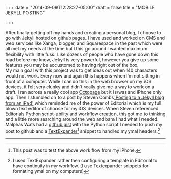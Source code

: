 +++
date = "2014-09-09T12:28:27-05:00"
draft = false
title = "MOBILE JEKYLL POSTING"

+++

After finally getting off my hands and creating a personal blog, I choose to go with Jekyll hosted on github pages.
I have used and worked on CMS and web services like Xanga, blogger, and Squarespace  in the past which were all met my needs at the time but I this go around I wanted maximum flexibility with little fuss. Like dozens of people who have gone down this road before me know, Jekyll is very powerful, however  you give up some features you may be accustomed to having right out of the box.
<br>
My main goal with this project was to get  ideas out when 140 characters would not work. Every now and again this happens when I'm not sitting in front of a computer. While I can do this in the web browser on my iOS devices, it felt very clunky and didn't really give me a way to work on a draft. I ran across a really cool app [Octopage](https://itunes.apple.com/us/app/octopage-blogging-jekyll-markdown/id649843345?mt=8) but it is/was and iPhone only app. Then I stumbled on to a post by Steven Combs['Posting to a Jekyll blog from an iPad'](http://www.stevencombs.com/web/2014/07/01/post-to-a-jekyll-blog-from-an-ipad.html) which reminded me of the power of Editorial which is my full blown text editor of choose for my iOS devices. When Steven referenced Editorials Python script-ability and workflow creation, this got me to thinking and a little more searching around the web and bam I had what I needed.
<br>
Malphas Wats had a [github gist](https://gist.github.com/MalphasWats/7977513) with the Python script I needed to push my post to github and a [TextExpander](http://smilesoftware.com/TextExpander/touch/index.html)[^1] snippet to handled my ymal headers.[^2]

------

[^1]:This post was to test the above work flow from my iPhone.
[^2]:I used TextExpander rather then configuring a template in Editorial to have continuity in my workflow. (I use Textexpander snippets for formating ymal on my computers)
